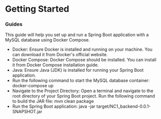 # Getting Started


### Guides

This guide will help you set up and run a Spring Boot application with a MySQL database using Docker Compose.

* Docker: Ensure Docker is installed and running on your machine. You can download it from Docker's official website.
* Docker Compose: Docker Compose should be installed. You can install it from Docker Compose installation guide.
* Java: Ensure Java (JDK) is installed for running your Spring Boot application.
* Run the following command to start the MySQL database container: docker-compose up
* Navigate to the Project Directory: Open a terminal and navigate to the root directory of your Spring Boot project.  Run the following command to build the JAR file: mvn clean package
* Run the Spring Boot application: java -jar target/NC1_backend-0.0.1-SNAPSHOT.jar

